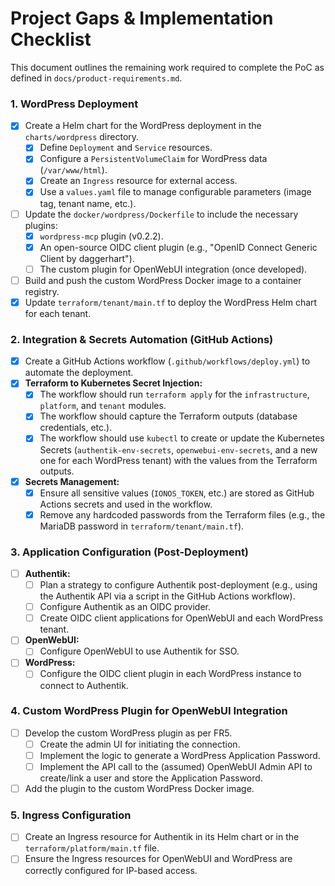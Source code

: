 # Project Gaps & Implementation Checklist

This document outlines the remaining work required to complete the PoC as defined in `docs/product-requirements.md`.

### 1. WordPress Deployment

- [x] Create a Helm chart for the WordPress deployment in the `charts/wordpress` directory.
  - [x] Define `Deployment` and `Service` resources.
  - [x] Configure a `PersistentVolumeClaim` for WordPress data (`/var/www/html`).
  - [x] Create an `Ingress` resource for external access.
  - [x] Use a `values.yaml` file to manage configurable parameters (image tag, tenant name, etc.).
- [ ] Update the `docker/wordpress/Dockerfile` to include the necessary plugins:
  - [x] `wordpress-mcp` plugin (v0.2.2).
  - [x] An open-source OIDC client plugin (e.g., "OpenID Connect Generic Client by daggerhart").
  - [ ] The custom plugin for OpenWebUI integration (once developed).
- [ ] Build and push the custom WordPress Docker image to a container registry.
- [x] Update `terraform/tenant/main.tf` to deploy the WordPress Helm chart for each tenant.

### 2. Integration & Secrets Automation (GitHub Actions)

- [x] Create a GitHub Actions workflow (`.github/workflows/deploy.yml`) to automate the deployment.
- [x] **Terraform to Kubernetes Secret Injection:**
  - [x] The workflow should run `terraform apply` for the `infrastructure`, `platform`, and `tenant` modules.
  - [x] The workflow should capture the Terraform outputs (database credentials, etc.).
  - [x] The workflow should use `kubectl` to create or update the Kubernetes Secrets (`authentik-env-secrets`, `openwebui-env-secrets`, and a new one for each WordPress tenant) with the values from the Terraform outputs.
- [x] **Secrets Management:**
  - [x] Ensure all sensitive values (`IONOS_TOKEN`, etc.) are stored as GitHub Actions secrets and used in the workflow.
  - [x] Remove any hardcoded passwords from the Terraform files (e.g., the MariaDB password in `terraform/tenant/main.tf`).

### 3. Application Configuration (Post-Deployment)

- [ ] **Authentik:**
  - [ ] Plan a strategy to configure Authentik post-deployment (e.g., using the Authentik API via a script in the GitHub Actions workflow).
  - [ ] Configure Authentik as an OIDC provider.
  - [ ] Create OIDC client applications for OpenWebUI and each WordPress tenant.
- [ ] **OpenWebUI:**
  - [ ] Configure OpenWebUI to use Authentik for SSO.
- [ ] **WordPress:**
  - [ ] Configure the OIDC client plugin in each WordPress instance to connect to Authentik.

### 4. Custom WordPress Plugin for OpenWebUI Integration

- [ ] Develop the custom WordPress plugin as per FR5.
  - [ ] Create the admin UI for initiating the connection.
  - [ ] Implement the logic to generate a WordPress Application Password.
  - [ ] Implement the API call to the (assumed) OpenWebUI Admin API to create/link a user and store the Application Password.
- [ ] Add the plugin to the custom WordPress Docker image.

### 5. Ingress Configuration

- [ ] Create an Ingress resource for Authentik in its Helm chart or in the `terraform/platform/main.tf` file.
- [ ] Ensure the Ingress resources for OpenWebUI and WordPress are correctly configured for IP-based access.
